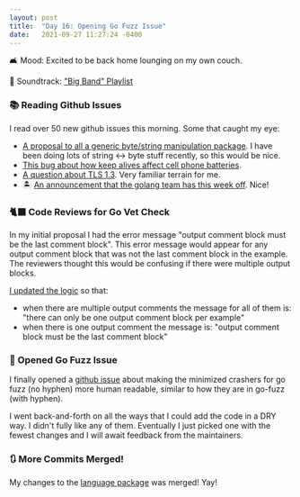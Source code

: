 ```yaml
---
layout: post
title:  "Day 16: Opening Go Fuzz Issue"
date:   2021-09-27 11:27:24 -0400
---
```



🛋  Mood: Excited to be back home lounging on my own couch.

🎵 Soundtrack: ["Big Band" Playlist](https://open.spotify.com/playlist/37i9dQZF1DX6G7arXBXa3A)

### 📚 Reading Github Issues

I read over 50 new github issues this morning. Some that caught my eye:
* [A proposal to all a generic byte/string manipulation
  package](https://github.com/golang/go/issues/48643). I have been doing lots of
  string <-> byte stuff recently, so this would be nice.
* [This bug about how keep alives affect cell phone
  batteries](https://github.com/golang/go/issues/48622).
* [A question about TLS 1.3](https://github.com/golang/go/issues/48597). Very
  familiar terrain for me.
* 🏝 [An announcement that the golang team has this week
  off](https://github.com/golang/go/issues/48615). Nice!


### 🐈‍⬛  Code Reviews for Go Vet Check

In my initial proposal I had the error message "output comment block must be the
last comment block". This error message would appear for any output comment
block that was not the last comment block in the example. The reviewers thought
this would be confusing if there were multiple output blocks.

[I updated the logic](https://go-review.googlesource.com/c/tools/+/351553) so that:
* when there are multiple output comments the message for all of them is: "there
  can only be one output comment block per example"
* when there is one output comment the message is: "output comment block must be
  the last comment block"


### 🧶 Opened Go Fuzz Issue

I finally opened a [github issue](https://github.com/golang/go/issues/48657)
about making the minimized crashers for go fuzz (no hyphen) more human readable,
similar to how they are in go-fuzz (with hyphen).

I went back-and-forth on all the ways that I could add the code in a DRY way. I
didn't fully like any of them. Eventually I just picked one with the fewest
changes and I will await feedback from the maintainers.

### 🔃 More Commits Merged!

My changes to the [language
package](https://go-review.googlesource.com/c/text/+/349552) was merged! Yay!

